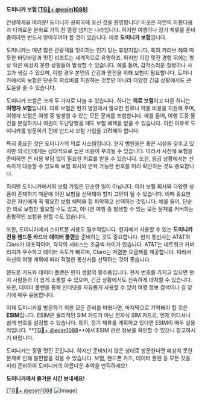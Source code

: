 **도미니카 보험 [[TG💪+ @esim1088](https://t.me/s/esim1088)]**

안녕하세요 여러분! 도미니카 공화국에 오신 것을 환영합니다! 이곳은 자연의 아름다움과 다채로운 문화로 가득 찬 열정 넘치는 나라입니다. 하지만 여행이나 장기 체류를 준비 중이라면 반드시 알아두어야 할 것이 있습니다. 바로 **도미니카 보험**입니다.

도미니카는 매년 많은 관광객을 맞이하는 인기 있는 휴양지입니다. 특히 카리브 해의 따뜻한 바닷바람과 멋진 리조트는 세계적으로 유명하죠. 하지만 이런 멋진 경험 뒤에는 항상 작은 예상치 못한 상황들이 발생할 수 있습니다. 예를 들어, 갑작스러운 질병이나 사고가 생길 수 있으며, 이럴 경우 본인의 건강과 안전을 위해 보험이 필요합니다. 도미니카에서의 보험은 단순히 의료비를 지원하는 것뿐만 아니라 다양한 긴급 상황에서도 큰 도움을 줄 수 있습니다.

도미니카 보험은 크게 두 가지로 나눌 수 있습니다. 하나는 **의료 보험**이고 다른 하나는 **여행자 보험**입니다. 의료 보험은 현지 병원에서 필요한 진료나 약물 비용을 지원해 주며, 여행자 보험은 여행 중 발생할 수 있는 모든 문제를 포함합니다. 예를 들어, 여행 도중 물건을 분실하거나 여권이 도난당했을 때도 보험 혜택을 받을 수 있습니다. 이런 이유로 도미니카를 방문하기 전에 반드시 보험 가입을 고려해야 합니다.

특히 중요한 것은 도미니카의 의료 시스템입니다. 현지 병원들은 좋은 시설을 갖추고 있지만 외국인에게는 상대적으로 높은 비용이 부과될 수 있습니다. 따라서 사전에 보험을 준비하면 큰 비용 부담 없이 필요한 치료를 받을 수 있습니다. 또한, 응급 상황에서는 신속하게 대응할 수 있도록 보험 회사와 연락 가능한 번호를 미리 확인하는 것도 중요합니다.

하지만 도미니카에서의 보험 가입은 단순한 일이 아닙니다. 여러 보험 회사와 다양한 상품이 존재하기 때문에 어떤 보험을 선택해야 할지 고민이 될 수 있습니다. 이때 중요한 것은 자신에게 꼭 필요한 보험 혜택을 잘 파악하고 선택하는 것입니다. 예를 들어, 단순한 의료 보험만 필요할 수도 있고, 아니면 여행 중 발생할 수 있는 모든 문제를 커버하는 종합적인 보험을 원할 수도 있습니다.

또한, 도미니카에서 스마트폰 사용도 필수적입니다. 현지에서 사용할 수 있는 **도미니카 전용 핸드폰 카드**와 **데이터 플랜**을 준비하는 것도 중요합니다. 현지 통신사는 AT&T와 Claro가 대표적이며, 각각의 서비스는 조금씩 차이가 있습니다. AT&T는 네트워크 커버리지가 우수하고 데이터 속도가 빠르며, Claro는 저렴한 요금제를 제공합니다. 따라서 자신의 여행 계획에 따라 적절한 통신사를 선택하는 것이 좋습니다.

핸드폰 카드와 데이터 플랜은 현지 생활의 필수품입니다. 현지 번호를 가지고 있으면 현지 사람들과 더 쉽게 소통할 수 있으며, 긴급 상황에서도 신속하게 대처할 수 있습니다. 또한, 데이터 플랜을 통해 인터넷을 자유롭게 사용할 수 있어 여행 정보 검색이나 길 찾기에 매우 유용합니다.

이제 도미니카를 방문하기 위한 모든 준비를 마쳤다면, 마지막으로 기억해야 할 것은 **ESIM**입니다. ESIM은 물리적인 SIM 카드가 아닌 전자식 SIM 카드로, 언제 어디서나 쉽게 번호를 설정할 수 있습니다. 특히, 장기 체류를 계획하고 있다면 ESIM이 매우 실용적입니다. **[TG💪+ @esim1088](https://t.me/s/esim1088)**에서 ESIM 관련 정보를 확인할 수 있으니 참고하시기 바랍니다.

도미니카는 정말 멋진 곳입니다. 하지만 준비되지 않은 상태로 방문한다면 예상치 못한 문제로 인해 불편함을 겪을 수 있습니다. 보험, 핸드폰 카드, 데이터 플랜 등 모든 것을 미리 준비하여 도미니카의 아름다운 추억을 만끽하세요!

**도미니카에서 즐거운 시간 보내세요!**

[[TG💪+ @esim1088](https://t.me/s/esim1088) ![Image](https://i.postimg.cc/Y0z9fWf4/image.png)]